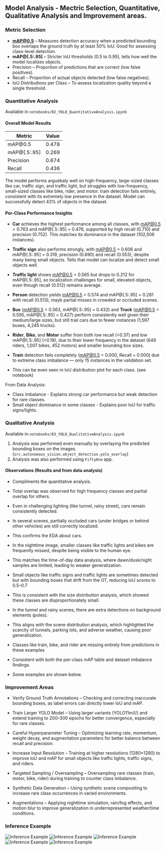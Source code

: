 ## Model Analysis - Mectric Selection, Quantitative, Qualitative Analysis and Improvement areas. 

### Metric Selection

- **mAP@0.5** – Measures detection accuracy when a predicted bounding box overlaps the ground truth by at least 50% IoU. Good for assessing class-level detection.
- **mAP@[.5:.95]** – Stricter IoU thresholds (0.5 to 0.95), tells how well the model localizes objects.
- Precision – Proportion of predictions that are correct (low false positives).
- Recall – Proportion of actual objects detected (low false negatives).
- IoU Distributions per Class – To assess localization quality beyond a single threshold.

### Quantitative Analysis

Available in `notebooks/02_YOLO_QuantitativeAnalysis.ipynb`

#### Overall Model Results

| Metric        | Value |
| ------------- | ----- |
| mAP\@0.5      | 0.478 |
| mAP@\[.5:.95] | 0.269 |
| Precision     | 0.674 |
| Recall        | 0.436 |

The model performs arguebaly well on high-frequency, large-sized classes like car, traffic sign, and traffic light, but struggles with low-frequency, small-sized classes like bike, rider, and motor. train detection fails entirely, consistent with its extremely low presence in the dataset. Model can successfully detect 43% of objects in the dataset.

#### Per-Class Performance Insights

- **Car** achieves the highest performance among all classes, with mAP@0.5 = 0.763 and mAP@[.5:.95] = 0.476, supported by high recall (0.710) and precision (0.752). This matches its dominance in the dataset (102,506 instances).

- **Traffic sign** also performs strongly, with mAP@0.5 = 0.606 and mAP@[.5:.95] = 0.319, precision (0.690) and recall (0.553), despite many being small objects. Tells that model can localize and detect small objects well. 

- **Traffic light** shows mAP@0.5 = 0.565 but drops to 0.212 for mAP@[.5:.95], so localization challenges for small, elevated objects, even though recall (0.512) remains average.

- **Person** detection yields mAP@0.5 = 0.574 and mAP@[.5:.95] = 0.281 with recall (0.513), mayb partial misses in crowded or occluded scenes.

- **Bus** (mAP@0.5 = 0.563, mAP@[.5:.95] = 0.432) and **Truck** (mAP@0.5 = 0.595, mAP@[.5:.95] = 0.427) perform consistently well given their medium/large sizes, but still trail cars due to fewer instances (1,597 buses, 4,245 trucks).

- **Rider**, **Bike**, and **Motor** suffer from both low recall (<0.37) and low mAP@[.5:.95] (<0.19), due to their lower frequency in the dataset (649 riders, 1,007 bikes, 452 motors) and smaller bounding box sizes.

- **Train** detection fails completely (mAP@0.5 = 0.000, Recall = 0.000) due to extreme class imbalance — only 15 instances in the validation set.

- This can be even seen in IoU distribution plot for each class. (see notebook)

From Data Analysis:
- Class imbalance - Explains strong car performance but weak detection for rare classes.
- Small object dominance in some classes - Explains poor IoU for traffic signs/lights.

### Qualitative Analysis

Available in `notebooks/03_YOLO_QualitativeAnalysis.ipynb`

1.  Analysis was performed even manually by overlaying the predicted bounding boxes on the images. (`src.autonomous_vision.object_detection.yolo_overlay`)
2. Analysis was also performed using `FiftyOne` app.

#### Observations (Results and from data analysis)

- Compliments the quantitative analysis.
- Total overlap was observed for high frequency classes and partial overlap for others. 

- Even in challenging lighting (like tunnel, rainy street), cars remain consistently detected.
- In several scenes, partially occluded cars (under bridges or behind other vehicles) are still correctly localized. 
- This confirms the EDA about cars. 

- In the nighttime image, smaller classes like traffic lights and bikes are frequently missed, despite being visible to the human eye.
- This matches the time-of-day data analysis, where dawn/dusk/night samples are limited, leading to weaker generalization.

- Small objects like traffic signs and traffic lights are sometimes detected but with bounding boxes that drift from the GT, reducing IoU scores to 0.5–0.7 
- This is consistent with the size distribution analysis, which showed these classes are disproportionately small.

- In the tunnel and rainy scenes, there are extra detections on background elements (poles).
- This aligns with the scene distribution analysis, which highlighted the scarcity of tunnels, parking lots, and adverse weather, causing poor generalization.

- Classes like train, bike, and rider are missing entirely from predictions in these examples 
- Consistent with both the per-class mAP table and dataset imbalance findings.

- Some examples are shown below.

### Improvement Areas

- Verify Ground Truth Annotations – Checking and correcting inaccurate bounding boxes, as label errors can directly lower IoU and mAP.

- Train Larger YOLO Model – Using larger variants (YOLO11m/l/) and extend training to 200–300 epochs for better convergence, especially for rare classes.

- Careful Hyperparameter Tuning – Optimizing learning rate, momentum, weight decay, and augmentation parameters for better balance between recall and precision.

- Increase Input Resolution – Training at higher resolutions (1280×1280) to improve IoU and mAP for small objects like traffic lights, traffic signs, and riders.

- Targeted Sampling / Oversampling – Oversampling rare classes (train, motor, bike, rider) during training to counter class imbalance.

- Synthetic Data Generation – Using synthetic scene compositing to increase rare class occurrences in varied environments.

- Augmentations – Applying nighttime simulation, rain/fog effects, and motion blur to improve generalization in underrepresented weather/time conditions.

### Inference Example

![Inference Example](images/1.jpg)
![Inference Example](images/2.jpg)
![Inference Example](images/3.jpg)
![Inference Example](images/4.jpg)
![Inference Example](images/5.jpg)